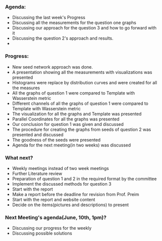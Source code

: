 ### Agenda:

* Discussing the last week's Progress
* Discussing all the measurements for the question one graphs
* Discussing our approach for the question 3 and how to go forward with it
* Discussing the question 2's approach and results.
*

### Progress:

* New seed network approach was done.
* A presentation showing all the measurements with visualizations was presented
* Histograms were replace by distribution curves and were created for all the measures
* All the graphs of question 1 were compared to Template with Wasserstein metric
* Different channels of all the graphs of question 1 were compared to Template with Wasserstein metric
* The visualization for all the graphs and Template was presented
* Parallel Coordinates for all the graphs was presented
* Our conclusion for question 1 was given and discussed
* The procedure for creating the graphs from seeds of question 2 was presented and discussed
* The goodness of the seeds were presented
* Agenda for the next meeting(in two weeks) was discussed


### What next?

* Weekly meetings instead of two week meetings
* Further Literature review
* Preparation of question 1 and 2 in the required format by the committee
* Implement the discussed methods for question 3
* Start with the report
* Make a report before the deadline for revision from Prof. Preim
* Start with the report and website content
* Decide on the items(pictures and descriptions) to present

### Next Meeting's agenda(June, 10th, 1pm)?

* Discussing our progress for the weekly
* Discussing possible solutions
